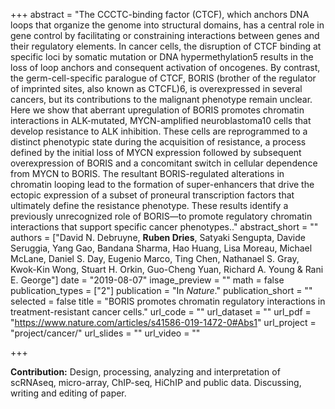 +++
abstract = "The CCCTC-binding factor (CTCF), which anchors DNA loops that organize the genome into structural domains, has a central role in gene control by facilitating or constraining interactions between genes and their regulatory elements. In cancer cells, the disruption of CTCF binding at specific loci by somatic mutation or DNA hypermethylation5 results in the loss of loop anchors and consequent activation of oncogenes. By contrast, the germ-cell-specific paralogue of CTCF, BORIS (brother of the regulator of imprinted sites, also known as CTCFL)6, is overexpressed in several cancers, but its contributions to the malignant phenotype remain unclear. Here we show that aberrant upregulation of BORIS promotes chromatin interactions in ALK-mutated, MYCN-amplified neuroblastoma10 cells that develop resistance to ALK inhibition. These cells are reprogrammed to a distinct phenotypic state during the acquisition of resistance, a process defined by the initial loss of MYCN expression followed by subsequent overexpression of BORIS and a concomitant switch in cellular dependence from MYCN to BORIS. The resultant BORIS-regulated alterations in chromatin looping lead to the formation of super-enhancers that drive the ectopic expression of a subset of proneural transcription factors that ultimately define the resistance phenotype. These results identify a previously unrecognized role of BORIS—to promote regulatory chromatin interactions that support specific cancer phenotypes.."
abstract_short = ""
authors = ["David N. Debruyne, **Ruben Dries**, Satyaki Sengupta, Davide Seruggia, Yang Gao, Bandana Sharma, Hao Huang, Lisa Moreau, Michael McLane, Daniel S. Day, Eugenio Marco, Ting Chen, Nathanael S. Gray, Kwok-Kin Wong, Stuart H. Orkin, Guo-Cheng Yuan, Richard A. Young & Rani E. George"]
date = "2019-08-07"
image_preview = ""
math = false
publication_types = ["2"]
publication = "In *Nature*."
publication_short = ""
selected = false
title = "BORIS promotes chromatin regulatory interactions in treatment-resistant cancer cells."
url_code = ""
url_dataset = ""
url_pdf = "https://www.nature.com/articles/s41586-019-1472-0#Abs1"
url_project = "project/cancer/"
url_slides = ""
url_video = ""

+++

**Contribution:** Design, processing, analyzing and interpretation of scRNAseq, micro-array, ChIP-seq, HiChIP and public data. Discussing, writing and editing of paper.
